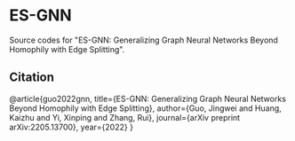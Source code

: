 # ES-GNN
Source codes for "ES-GNN: Generalizing Graph Neural Networks Beyond Homophily with Edge Splitting".

## Citation
@article{guo2022gnn,
  title={ES-GNN: Generalizing Graph Neural Networks Beyond Homophily with Edge Splitting},
  author={Guo, Jingwei and Huang, Kaizhu and Yi, Xinping and Zhang, Rui},
  journal={arXiv preprint arXiv:2205.13700},
  year={2022}
}
